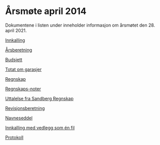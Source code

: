Årsmøte april 2014
==================

Dokumentene i listen under inneholder informasjon om årsmøtet den 28. april 2021.

[Innkalling](innkalling2014.pdf)

[Årsberetning](aarsberetning2013.pdf)

[Budsjett](budsjett2014.pdf)

[Totat om garasjer](notatGarasjer2014.pdf)

[Regnskap](regnskap2013.pdf)

[Regnskaps-noter](regnskapNoter2013.pdf)

[Uttalelse fra Sandberg Regnskap](regnskapUtallelseSandberg2014.pdf)

[Revisjonsberetning](revisjonsberetning2013.pdf)

[Navneseddel](navneseddel2014.pdf)

[Innkalling med vedlegg som én fil](aarsmoetedokKomplett2014.pdf)

[Protokoll](ProtokollAarsmote2014.pdf)

